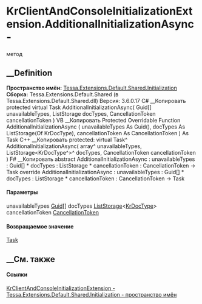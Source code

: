# KrClientAndConsoleInitializationExtension.AdditionalInitializationAsync -
метод
##  __Definition
 **Пространство имён:**
[Tessa.Extensions.Default.Shared.Initialization](N_Tessa_Extensions_Default_Shared_Initialization.htm)  
 **Сборка:** Tessa.Extensions.Default.Shared (в
Tessa.Extensions.Default.Shared.dll) Версия: 3.6.0.17
C# __Копировать
     protected virtual Task AdditionalInitializationAsync(
    	Guid[] unavailableTypes,
    	ListStorage<KrDocType> docTypes,
    	CancellationToken cancellationToken
    )
VB __Копировать
     Protected Overridable Function AdditionalInitializationAsync ( 
    	unavailableTypes As Guid(),
    	docTypes As ListStorage(Of KrDocType),
    	cancellationToken As CancellationToken
    ) As Task
C++ __Копировать
     protected:
    virtual Task^ AdditionalInitializationAsync(
    	array<Guid>^ unavailableTypes, 
    	ListStorage<KrDocType^>^ docTypes, 
    	CancellationToken cancellationToken
    )
F# __Копировать
     abstract AdditionalInitializationAsync : 
            unavailableTypes : Guid[] * 
            docTypes : ListStorage<KrDocType> * 
            cancellationToken : CancellationToken -> Task 
    override AdditionalInitializationAsync : 
            unavailableTypes : Guid[] * 
            docTypes : ListStorage<KrDocType> * 
            cancellationToken : CancellationToken -> Task 
#### Параметры
unavailableTypes [Guid](https://learn.microsoft.com/dotnet/api/system.guid)[]
docTypes
[ListStorage](T_Tessa_Platform_Storage_ListStorage_1.htm)<[KrDocType](T_Tessa_Extensions_Default_Shared_Workflow_KrProcess_KrDocType.htm)>
cancellationToken
[CancellationToken](https://learn.microsoft.com/dotnet/api/system.threading.cancellationtoken)
#### Возвращаемое значение
[Task](https://learn.microsoft.com/dotnet/api/system.threading.tasks.task)
##  __См. также
#### Ссылки
[KrClientAndConsoleInitializationExtension -
](T_Tessa_Extensions_Default_Shared_Initialization_KrClientAndConsoleInitializationExtension.htm)
[Tessa.Extensions.Default.Shared.Initialization - пространство
имён](N_Tessa_Extensions_Default_Shared_Initialization.htm)
